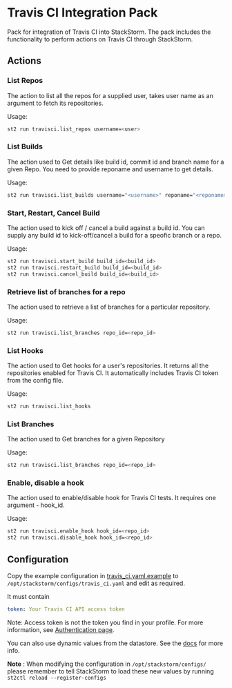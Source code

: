 # Travis CI Integration Pack

Pack for integration of Travis CI into StackStorm. The pack includes the
functionality to perform actions on Travis CI through StackStorm.

## Actions

### List Repos

The action to list all the repos for a supplied user, takes user name as an
argument to fetch its repositories.

Usage:

```bash
st2 run travisci.list_repos username=<user>
```

### List Builds

The action used to Get details like build id, commit id and branch name for a
given Repo. You need to provide reponame and username to get details.

Usage:

```bash
st2 run travisci.list_builds username="<username>" reponame="<reponame>"
```

### Start, Restart, Cancel Build

The action used to kick off / cancel a build against a build id. You can supply
any build id to kick-off/cancel a build for a speofic branch or a repo.

Usage:

```bash
st2 run travisci.start_build build_id=<build_id>
st2 run travisci.restart_build build_id=<build_id>
st2 run travisci.cancel_build build_id=<build_id>
```

### Retrieve list of branches for a repo

The action used to retrieve a list of branches for a particular repository.

Usage:

```bash
st2 run travisci.list_branches repo_id=<repo_id>
```

### List Hooks

The action used to Get hooks for a user's repositories. It returns all the
repositories enabled for Travis CI. It automatically includes Travis CI token
from the config file.

Usage:

```bash
st2 run travisci.list_hooks
```

### List Branches

The action used to Get branches for a given Repository

Usage:

```bash
st2 run travisci.list_branches repo_id=<repo_id>
```

### Enable, disable a hook

The action used to enable/disable hook for Travis CI tests. It requires one
argument - hook_id.

Usage:

```bash
st2 run travisci.enable_hook hook_id=<repo_id>
st2 run travisci.disable_hook hook_id=<repo_id>
```

## Configuration

Copy the example configuration in [travis_ci.yaml.example](./travis_ci.yaml.example)
to `/opt/stackstorm/configs/travis_ci.yaml` and edit as required.

It must contain

```yaml
token: Your Travis CI API access token
```

Note: Access token is not the token you find in your profile. For more
information, see [Authentication page](http://docs.travis-ci.com/api/#authentication).

You can also use dynamic values from the datastore. See the
[docs](https://docs.stackstorm.com/reference/pack_configs.html) for more info.

**Note** : When modifying the configuration in `/opt/stackstorm/configs/` please
           remember to tell StackStorm to load these new values by running
           `st2ctl reload --register-configs`
